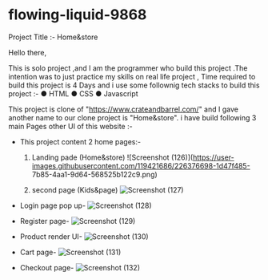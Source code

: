 # flowing-liquid-9868

Project Title :- Home&store

Hello there,

This is solo project ,and  I am the programmer who build this project .The intention was to just practice my skills on real life project , Time required to build  this project is 4 Days and i use some follownig tech stacks to build this project :-
● HTML
● CSS
● Javascript

This project is clone of "https://www.crateandbarrel.com/" and I gave another name to our clone project is "Home&store". i have build following 3 main Pages other UI of this website :-

* This project content 2 home pages:-
  1. Landing pade  (Home&store) 
     ![Screenshot (126)](https://user-images.githubusercontent.com/119421686/226376698-1d47f485-   7b85-4aa1-9d64-568525b122c9.png)

  2. second page  (Kids&page)
     ![Screenshot (127)](https://user-images.githubusercontent.com/119421686/226377637-0f50089a-add5-4de6-81a7-ae73b0934e2c.png)

* Login page pop up-
  ![Screenshot (128)](https://user-images.githubusercontent.com/119421686/226378021-85665daa-4655-4a92-9d0a-7159cb42c195.png)

* Register page-
  ![Screenshot (129)](https://user-images.githubusercontent.com/119421686/226378184-69e18a2f-3476-4dc2-9acf-27a597e24d5b.png)

* Product render UI-
  ![Screenshot (130)](https://user-images.githubusercontent.com/119421686/226378360-e82ebc91-016d-4f62-945b-1c85021bd23b.png)
  
* Cart page-
  ![Screenshot (131)](https://user-images.githubusercontent.com/119421686/226378658-ee643d74-92d3-48e8-910a-702c2c9a43b6.png)

* Checkout page-
  ![Screenshot (132)](https://user-images.githubusercontent.com/119421686/226378831-c1645ede-f11a-4059-9097-a145e859888a.png)


  
